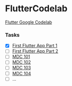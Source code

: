 # FlutterCodelab
[Flutter Google Codelab](https://codelabs.developers.google.com/?cat=Flutter)

### Tasks

- [x] [First Flutter App Part 1](https://codelabs.developers.google.com/codelabs/first-flutter-app-pt1/)
- [ ] [First Flutter App Part 2](https://codelabs.developers.google.com/codelabs/first-flutter-app-pt2/)
- [ ] [MDC 101](https://codelabs.developers.google.com/codelabs/mdc-101-flutter/)
- [ ] [MDC 102](https://codelabs.developers.google.com/codelabs/mdc-102-flutter/)
- [ ] [MDC 103](https://codelabs.developers.google.com/codelabs/mdc-103-flutter/)
- [ ] [MDC 104](https://codelabs.developers.google.com/codelabs/mdc-104-flutter/)
- [ ] ...
